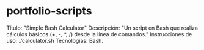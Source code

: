 # portfolio-scripts
Título: "Simple Bash Calculator"
Descripción: "Un script en Bash que realiza cálculos básicos (+, -, *, /) desde la línea de comandos."
Instrucciones de uso: ./calculator.sh
Tecnologías: Bash.
